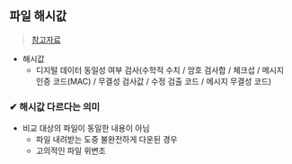 ## 파일 해시값
> [참고자료](https://weftnwarp.kr/site-it/archives/%ED%95%B4%EC%8B%9C%EA%B0%92%EC%97%90-%EB%8C%80%ED%95%98%EC%97%AC-os%EB%B3%84-%ED%8C%8C%EC%9D%BC-%ED%95%B4%EC%8B%9C%EA%B0%92-%ED%99%95%EC%9D%B8/)
- 해시값
  - 디지털 데이터 동일성 여부 검사(수학적 수치 / 암호 검사합 / 체크섭 / 메시지 인증 코드(MAC) / 무결성 검사값 / 수정 검출 코드 / 메시지 무결성 코드)
### ✔ 해시값 다르다는 의미
- 비교 대상의 파일이 동일한 내용이 아님 
  - 파일 내려받는 도중 불완전하게 다운된 경우
  - 고의적인 파일 위변조
